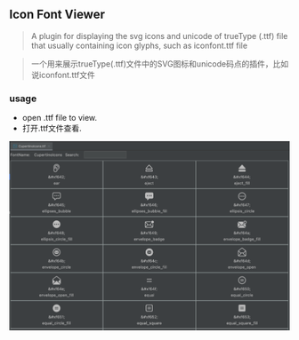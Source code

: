 ## Icon Font Viewer

> A plugin for displaying the svg icons and unicode of trueType (.ttf) file that usually containing icon glyphs, such as iconfont.ttf file

> 一个用来展示trueType(.ttf)文件中的SVG图标和unicode码点的插件，比如说iconfont.ttf文件

### usage
- open .ttf file to view.
- 打开.ttf文件查看.

![img.png](docs/screenshot.png)